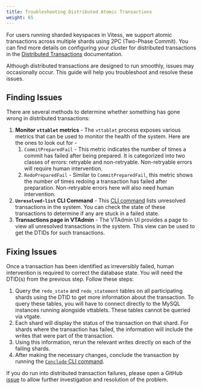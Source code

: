 ```yaml
---
title: Troubleshooting Distributed Atomic Transactions
weight: 65
---
```


For users running sharded keyspaces in Vitess, we support atomic transactions across multiple shards using 2PC (Two-Phase Commit). You can find more details on configuring your cluster for distributed transactions in the [Distributed Transactions](../../../reference/features/distributed-transaction/) documentation.

Although distributed transactions are designed to run smoothly, issues may occasionally occur. This guide will help you troubleshoot and resolve these issues.

## Finding Issues

There are several methods to determine whether something has gone wrong in distributed transactions: 

1. **Monitor `vttablet` metrics** - The `vttablet` process exposes various metrics that can be used to monitor the health of the system. Here are the ones to look out for -
   1. `CommitPreparedFail` - This metric indicates the number of times a commit has failed after being prepared. It is categorized into two classes of errors: retryable and non-retryable. Non-retryable errors will require human intervention.
   2. `RedoPreparedFail` - Similar to `CommitPreparedFail`, this metric shows the number of times redoing a transaction has failed after preparation. Non-retryable errors here will also need human intervention.
2. **`Unresolved-list` CLI Command** - This [CLI command](../../../reference/programs/vtctldclient/vtctldclient_distributedtransaction/vtctldclient_distributedtransaction_unresolved-list) lists unresolved transactions in the system. You can check the state of these transactions to determine if any are stuck in a failed state.
3. **Transactions page in VTAdmin** - The VTAdmin UI provides a page to view all unresolved transactions in the system. This view can be used to get the DTIDs for such transactions.

## Fixing Issues

Once a transaction has been identified as irreversibly failed, human intervention is required to correct the database state. You will need the DTID(s) from the previous step. Follow these steps:
1. Query the `redo_state` and `redo_statement` tables on all participating shards using the DTID to get more information about the transaction. To query these tables, you will have to connect directly to the MySQL instances running alongside vttablets. These tables cannot be queried via vtgate.
2. Each shard will display the status of the transaction on that shard. For shards where the transaction has failed, the information will include the writes that were part of the transaction.
3. Using this information, rerun the relevant writes directly on each of the failing shards.
4. After making the necessary changes, conclude the transaction by running the [`Conclude` CLI command](../../../reference/programs/vtctldclient/vtctldclient_distributedtransaction/vtctldclient_distributedtransaction_conclude).

If you do run into distributed transaction failures, please open a GitHub [issue](https://github.com/vitessio/vitess/issues/new/choose) to allow further investigation and resolution of the problem.
